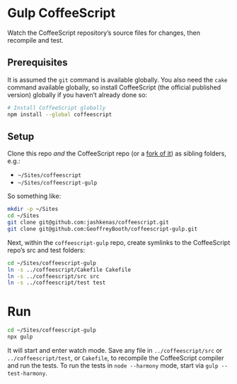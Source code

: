 # Gulp CoffeeScript

Watch the CoffeeScript repository’s source files for changes, then recompile and test.

## Prerequisites

It is assumed the `git` command is available globally. You also need the `cake` command available globally, so install CoffeeScript (the official published version) globally if you haven’t already done so:

```sh
# Install CoffeeScript globally
npm install --global coffeescript
```

## Setup

Clone this repo _and_ the CoffeeScript repo (or a [fork of it](https://github.com/GeoffreyBooth/coffeescript)) as sibling folders, e.g.:

* `~/Sites/coffeescript`
* `~/Sites/coffeescript-gulp`

So something like:

```sh
mkdir -p ~/Sites
cd ~/Sites
git clone git@github.com:jashkenas/coffeescript.git
git clone git@github.com:GeoffreyBooth/coffeescript-gulp.git
```

Next, within the `coffeescript-gulp` repo, create symlinks to the CoffeeScript repo’s src and test folders:

```sh
cd ~/Sites/coffeescript-gulp
ln -s ../coffeescript/Cakefile Cakefile
ln -s ../coffeescript/src src
ln -s ../coffeescript/test test
```

# Run

```sh
cd ~/Sites/coffeescript-gulp
npx gulp
```

It will start and enter watch mode. Save any file in `../coffeescript/src` or `../coffeescript/test`, or `Cakefile`, to recompile the CoffeeScript compiler and run the tests. To run the tests in `node --harmony` mode, start via `gulp --test-harmony`.
